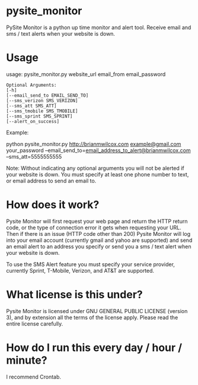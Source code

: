 pysite_monitor
==============

PySite Monitor is a python up time monitor and alert tool. Receive email and sms / text alerts when your website is down. 

# Usage

usage: pysite_monitor.py website_url email_from email_password

	Optional Arguments: 
	[-h] 
	[--email_send_to EMAIL_SEND_TO] 
	[--sms_verizon SMS_VERIZON] 
	[--sms_att SMS_ATT] 
	[--sms_tmobile SMS_TMOBILE] 
	[--sms_sprint SMS_SPRINT]  
	[--alert_on_success]

Example:

python pysite_monitor.py http://brianmwilcox.com example@gmail.com your_password –email_send_to=email_address_to_alert@brianmwilcox.com –sms_att=5555555555

Note: Without indicating any optional arguments you will not be alerted if your website is down. You must specify at least one phone number to text, or email address to send an email to. 

# How does it work?

Pysite Monitor will first request your web page and return the HTTP return code, or the type of connection error it gets when requesting your URL. Then if there is an issue (HTTP code other than 200) Pysite Monitor will log into your email account (currently gmail and yahoo are supported) and send an email alert to an address you specify or send you a sms / text alert when your website is down.

To use the SMS Alert feature you must specify your service provider, currently Sprint, T-Mobile, Verizon, and AT&T are supported.

# What license is this under?

Pysite Monitor is licensed under GNU GENERAL PUBLIC LICENSE (version 3), and by extension all the terms of the license apply. Please read the entire license carefully.

# How do I run this every day / hour / minute?

I recommend Crontab.
